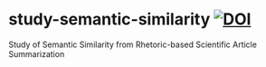 # study-semantic-similarity  [![DOI](https://zenodo.org/badge/DOI/10.5281/zenodo.890677.svg)](https://doi.org/10.5281/zenodo.890677)
Study of Semantic Similarity from Rhetoric-based Scientific Article Summarization
